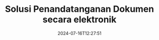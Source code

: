 ---
############################# Static ############################
layout: "family"
date:  2024-07-16T12:27:51
draft: false

product: "Signature"
product_tag: "signature"

lang: id

############################# Head ############################
head_title: "Aplikasi Tanda Tangan Digital C# .NET, Java, Node.js"
head_description: "Integrasikan tanda tangan elektronik di aplikasi .NET, Java, atau Node.js dengan GroupDocs.Signature. Tanda tangani format dokumen bisnis populer."

############################# Header ############################
title: "Solusi Penandatanganan Dokumen secara elektronik"
description:  |
  Tanda tangani dokumen dan gambar digital di platform apa pun menggunakan API fleksibel dan solusi berbasis aplikasi kami untuk pemrogram dan pengguna akhir.

  Cari dan ubah tanda tangan yang ditambahkan sebelumnya menggunakan metode lanjutan.

  Lindungi dokumen dari perubahan dengan sertifikat digital dan kendalikan metadata tersembunyi.

############################# Supported Platforms ###############################
supported_platforms:
  enable: true
  head_title: "Pilih platform Anda"
  title: "Independensi platform"
  description: "Pustaka GroupDocs.Signature mendukung sistem operasi dan kerangka kerja berikut:"
  details_link_title: "Belajarlah lagi"

  items:
    # items loop
    - title: ".NET"
      description: GroupDocs.Signature .NET 
      color: "blue"
      tag: "net"
      link: "/signature/net/"
      features_link: "https://docs.groupdocs.com/signature/net/system-requirements/"
      features:
          # features loop
          - rows: "3"
            content: |
                    .NET Framework 4.6.2 or higher <br> .NET Core 3.0 or higher <br> .NET 6.0 or higher
      
          # features loop
          - rows: "4"
            content: |
                    Windows <br> Linux <br> Mac OS <br> Microsoft Azure
      
          # features loop
          - rows: "3"
            content: |
                    Microsoft Visual Studio <br> JetBrains Rider <br> Microsoft Visual Code
      
          # features loop
          - rows: "1"
            content: |
                    60+ file formats
      

    # items loop
    - title: "Java"
      description: GroupDocs.Signature Java
      color: "red"
      tag: "java"
      link: "/signature/java/"
      features_link: "https://docs.groupdocs.com/signature/java/system-requirements/"
      features:
          # features loop
          - rows: "3"
            content: |
                    Java 8 or higher
      
          # features loop
          - rows: "4"
            content: |
                    Windows <br> Linux <br> Mac OS
      
          # features loop
          - rows: "3"
            content: |
                    IntelliJ IDEA <br> Eclipse <br> NetBeans
      
          # features loop
          - rows: "1"
            content: |
                    60+ file formats

    # items loop
    - title: "Node.js"
      description: GroupDocs.Signature Node.js
      color: "green"
      tag: "nodejs-java"
      link: "/signature/nodejs-java/"
      features_link: "https://docs.groupdocs.com/signature/"
      features:
          # features loop
          - rows: "3"
            content: |
                    Node.js 16+ and J2SE 8.0 (1.8)+
      
          # features loop
          - rows: "4"
            content: |
                    Windows <br> Linux <br> Mac OS
      
          # features loop
          - rows: "3"
            content: |
                    Atom <br> Visual Studio Code <br> Editor teks lainnya
      
          # features loop
          - rows: "1"
            content: |
                    60+ file formats

############################# Features ###############################
features:
  enable: true
  title: "GroupDocs.Signature fitur utama"
  description: "Solusi kami dirancang untuk menambahkan berbagai jenis tanda tangan ke format dokumen dan file populer. Perkaya proses bisnis Anda dengan mudah."

  items:
    # items loop
    - icon: "additional"
      title: "Perkaya data Anda dengan tanda tangan"
      content: "Tambahkan teks, gambar, tanda air, dll. ke dokumen bisnis Anda."

    # items loop
    - icon: "protect"
      title: "Lindungi konten dokumen"
      content: "Larang perubahan dokumen dengan menyegelnya dengan sertifikat digital."

    # items loop
    - icon: "search"
      title: "Tambahkan data dan kode batang tersembunyi"
      content: "Gunakan metadata untuk menyimpan informasi yang tidak terlihat atau memasang kode batang khusus di halaman."

    # items loop
    - icon: "manipulate"
      title: "Memanipulasi tanda tangan"
      content: "Cari, perbarui, atau hapus semua tanda tangan yang telah ditambahkan sebelumnya."

############################# Code samples ############################
code_samples:
  enable: true
  title: "Lindungi file Anda menggunakan tanda tangan"
  description: "Contoh kode GroupDocs.Signature"
  items:
    # code sample loop
    - title: "Hasilkan dan tambahkan kode QR"
      content: |
       GroupDocs.Signature memungkinkan kami membuat dan menambahkan kode QR ke dokumen dengan format yang didukung. Berikan jalur ke dokumen yang harus ditandatangani dan atur opsi teks dan visual kode QR yang diinginkan. Anda dapat meletakkan gambar kode QR yang dihasilkan di area mana pun di halaman dokumen mana pun.
      samples:
        - language: "C#"
          color: "blue"
          content: |
            ```csharp {style=abap}   
            // Tentukan dokumen yang akan ditandatangani
            using (Signature signature = new Signature("source.docx"))
            {
                // Buat opsi tanda kode QR
                QrCodeSignOptions options = new QrCodeSignOptions("JohnSmith")
                {
                    // Atur opsi kode QR
                    EncodeType = QrCodeTypes.QR,
                    Left = 50,
                    Top = 150,
                };

                // Tanda tangani dan simpan file yang diproses
                SignResult result = signature.Sign("result.docx", options);
            }
            ```
        - language: "Java"
          color: "red"
          content: |
            ```java {style=abap}   
            // Tentukan dokumen yang akan ditandatangani
            Signature signature = new Signature("source.docx");

            // Buat opsi tanda kode QR
            QrCodeSignOptions options = new QrCodeSignOptions("JohnSmith");

            // Atur opsi kode QR
            options.setEncodeType(QrCodeTypes.QR);
            options.setLeft(50);
            options.setTop(100);

            // Tanda tangani dan simpan file yang diproses
            signature.sign("result.docx", options);
            ```
        - language: "TypeScript"
          color: "green"
          content: |
            ```javascript {style=abap}  
            const signatureLib = require('@groupdocs/groupdocs.signature')

            // Tentukan dokumen yang akan ditandatangani
            const signature = new signatureLib.Signature('source.docx');

            // Buat opsi tanda kode QR
            const options = new signatureLib.QrCodeSignOptions('JohnSmith');

            // Atur opsi kode QR
            options.setEncodeType(signatureLib.QrCodeTypes.QR);
            options.setLeft(50);
            options.setTop(100);

            // Tanda tangani dan simpan file yang diproses
            signature.sign('result.docx', options);
            ```

############################# Supported Formats ###############################
formats:
  enable: true
  title: "60+ format file didukung"
  description: "GroupDocs.Signature mendukung hampir semua format file populer"

############################# Metrics ###############################
metrics:
  enable: true
  title: "Data statistik perpustakaan kami"
  description: "Periksa metrik produk utama, ungkapkan wawasan tentang pencapaian, dampak, dan pertumbuhan kami"

  items:
    # items loop
    - number: "50+"
      title: "Format yang didukung"
      content: "Menandatangani lebih dari 60 format file bisnis paling populer."

    # items loop
    - number: "500k"
      title: "Unduhan NuGet"
      content: "GroupDocs.Signature untuk .NET adalah perpustakaan populer dengan lebih dari 550.000 unduhan di NuGet."

    # items loop
    - number: "15k"
      title: "Unduhan Maven"
      content: "Pengembang Java telah mengunduh GroupDocs.Signature di Maven lebih dari 15 ribu kali."

    # items loop
    - number: "140+"
      title: "Pelanggan yang senang"
      content: "Pengembang individu dan perusahaan terkemuka di seluruh dunia menggunakan produk kami untuk membangun solusi inovatif."


############################# Customers ###############################
customers:
  enable: true
  title: "Pelanggan kami yang bahagia"
  description: "Perpustakaan GroupDocs digunakan oleh merek-merek terkenal dan terkemuka secara global di seluruh dunia"

  items:
    # items loop
    - title: "BenQ Corporation"
      logo: "benq"
      
    # items loop
    - title: "Nasdaq Stock Market"
      logo: "nasdaq"
      
    # items loop
    - title: "AT&T Inc."
      logo: "att"
      
    # items loop
    - title: "Customer logo AstraZeneca"
      logo: "astrazeneca"
      
    # items loop
    - title: "Central Bank of Argentina"
      logo: "argentinacentralbank"
      
    # items loop
    - title: "Roche Holding AG"
      logo: "roche"
      
    # items loop
    - title: "Capita"
      logo: "capita"
      
    # items loop
    - title: "Axa S.A."
      logo: "axa"
      
    # items loop
    - title: "Instructure Inc."
      logo: "instructure"
      
    # items loop
    - title: "Wipro"
      logo: "wipro"


############################# Actions ###############################
actions:
  enable: true
  title: "Siap untuk memulai?"
  description: "Coba fitur GroupDocs.Signature secara gratis di platform Anda"

  items:
    # items loop
    - title: ".NET"
      color: "blue"
      link: "/signature/net/"

    # items loop
    - title: "Java"
      color: "red"
      link: "/signature/java/"

    # items loop
    - title: "Node.js"
      color: "green"
      link: "/signature/nodejs-java/"      

############################# FAQ ###############################
faq:
  enable: true
  title: "Pertanyaan yang sering diajukan"
  description: "Jelajahi Pertanyaan Umum kami"

  items:
    # items loop
    - question: "Apakah GroupDocs.Signature memerlukan perpustakaan eksternal untuk penandatanganan dokumen?"
      answer: "Tidak, GroupDocs.Signature bekerja secara independen. Tidak ada ketergantungan pihak ketiga seperti Adobe Acrobat, Microsoft Office, dll."

    # items loop
    - question: "Apakah mungkin untuk menguji fitur GroupDocs.Signature sebelum membeli?"
      answer: "Sangat! GroupDocs.Signature menawarkan uji coba gratis. Instal dan jelajahi fitur-fiturnya. Perhatikan bahwa versi uji coba menambahkan 'lencana uji coba' ke dokumen Anda dan hanya memproses 3 halaman pertama. Untuk pengalaman penuh, dapatkan lisensi sementara gratis selama 30 hari untuk mengakses semua fungsi. Lihat detailnya di bawah [lisensi sementara](https://purchase.groupdocs.com/temporary-license/)."

    # items loop
    - question: "Jenis lisensi apa yang disediakan?"
      answer: "Mencari lisensi GroupDocs.Signature? Kami menawarkan berbagai pilihan yang disesuaikan dengan kebutuhan Anda. Pilih berdasarkan ukuran tim, lokasi penerapan (kantor tunggal atau tempat kerja jarak jauh), dan apakah distribusi pelanggan akhir memerlukan berbagi SDK/API dengan klien. Alternatifnya, pilihlah lisensi penggunaan bulanan dengan paket terukur—bayar hanya untuk apa yang Anda gunakan. Temukan yang paling cocok untuk Anda berdasarkan [harga](https://purchase.groupdocs.com/pricing/signature/net/)."

############################# Cloud Links ###############################
cloud_links:
  enable: true
  title: "GroupDocs.Signature API kode rendah"
  description: "Tanda tangani file menggunakan aplikasi Anda melalui REST API berbasis cloud kami."
  
  items:
    # items loop
    - title: "GroupDocs.Signature Cloud for cURL"
      content: "Gunakan cURL RESTful API untuk memberi tanda tangan pada PDF, Word, Excel, PowerPoint, JPEG, dan banyak format file lainnya."
      icon: "groupdocs_signature-for-curl"
      link: "https://products.groupdocs.cloud/signature/curl"

    # items loop
    - title: "GroupDocs.Signature Cloud for .NET"
      content: "Perkaya aplikasi .NET Anda dengan penandatanganan dokumen melalui Cloud SDK. Lindungi dokumen bisnis dengan cara Anda sendiri."
      icon: "groupdocs_signature-for-net"
      link: "https://products.groupdocs.cloud/signature/net"

    # items loop
    - title: "GroupDocs.Signature Cloud for Java"
      content: "GroupDocs.Signature SDK memberikan akses ke berbagai kemungkinan bagi aplikasi Java Anda untuk menandatangani file apa pun."
      icon: "groupdocs_signature-for-java"
      link: "https://products.groupdocs.cloud/signature/java"

############################# App links ###############################
app_links:
  enable: true
  title: "GroupDocs.Signature Aplikasi web"
  description: "GroupDocs.Signature menghadirkan aplikasi web gratis tempat Anda dapat menandatangani dokumen. Lebih dari 60 format file populer dapat ditandatangani melalui browser favorit Anda GRATIS."

  items:
    # items loop
    - title: "GroupDocs.Signature Total"
      content: "Alat online untuk memberi tanda tangan pada dokumen dari perangkat apa pun."
      icon: "groupdocs_watermark-app"
      link: "https://products.groupdocs.app/signature/total"

    # items loop
    - title: "GroupDocs.Signature DOCX"
      content: "Tanda tangani MS Word DOCX online."
      icon: "groupdocs_words-app"
      link: "https://products.groupdocs.app/signature/docx"

    # items loop
    - title: "GroupDocs.Signature PDF"
      content: "Lindungi dokumen PDF secara online."
      icon: "groupdocs_pdf-app"
      link: "https://products.groupdocs.app/signature/pdf"


      


---